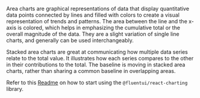 Area charts are graphical representations of data that display quantitative data points connected by lines and filled with colors to create a visual representation of trends and patterns. The area between the line and the x-axis is colored, which helps in emphasizing the cumulative total or the overall magnitude of the data. They are a slight variation of single line charts, and generally can be used interchangeably.

Stacked area charts are great at communicating how multiple data series relate to the total value. It illustrates how each series compares to the other in their contributions to the total. The baseline is moving in stacked area charts, rather than sharing a common baseline in overlapping areas.

Refer to this [Readme](https://github.com/microsoft/fluentui/blob/master/packages/charts/react-charting/README.md) on how to start using the `@fluentui/react-charting` library.
